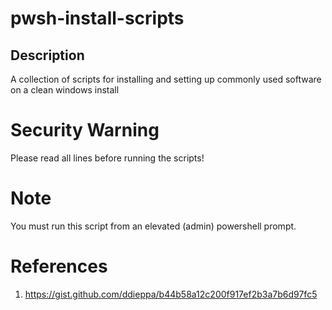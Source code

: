 # pwsh-install-scripts

## Description

A collection of scripts for installing and setting up commonly used software on a clean windows install

# Security Warning

Please read all lines before running the scripts!

# Note

You must run this script from an elevated (admin) powershell prompt.

# References

1. https://gist.github.com/ddieppa/b44b58a12c200f917ef2b3a7b6d97fc5
